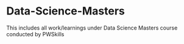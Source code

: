 # Data-Science-Masters
This includes all work/learnings under Data Science Masters course conducted by PWSkills
